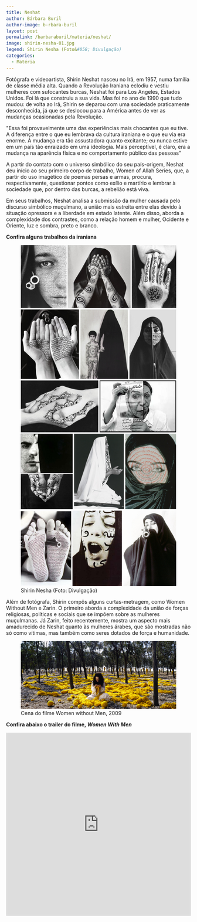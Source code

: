 ```yaml
---
title: Neshat
author: Bárbara Buril
author-image: b-rbara-buril
layout: post
permalink: /barbaraburil/materia/neshat/
image: shirin-nesha-01.jpg
legend: Shirin Nesha (Foto&#058; Divulgação)
categories:
  - Matéria
---
```

Fotógrafa e videoartista, Shirin Neshat nasceu no Irã, em 1957, numa família de classe média alta. Quando a Revolução Iraniana eclodiu e vestiu mulheres com sufocantes burcas, Neshat foi para Los Angeles, Estados Unidos. Foi lá que construiu a sua vida. Mas foi no ano de 1990 que tudo mudou: de volta ao Irã, Shirin se deparou com uma sociedade praticamente desconhecida, já que se deslocou para a América antes de ver as mudanças ocasionadas pela Revolução.

"Essa foi provavelmente uma das experiências mais chocantes que eu tive. A diferença entre o que eu lembrava da cultura iraniana e o que eu via era enorme. A mudança era tão assustadora quanto excitante; eu nunca estive em um país tão enraizado em uma ideologia. Mais perceptível, é claro, era a mudança na aparência física e no comportamento público das pessoas"

A partir do contato com o universo simbólico do seu país-origem, Neshat deu início ao seu primeiro corpo de trabalho, Women of Allah Series, que, a partir do uso imagético de poemas persas e armas, procura, respectivamente, questionar pontos como exílio e martírio e lembrar à sociedade que, por dentro das burcas, a rebelião está viva.

Em seus trabalhos, Neshat analisa a submissão da mulher causada pelo discurso simbólico muçulmano, a união mais estreita entre elas devido à situação opressora e a liberdade em estado latente. Além disso, aborda a complexidade dos contrastes, como a relação homem e mulher, Ocidente e Oriente, luz e sombra, preto e branco.

**Confira alguns trabalhos da iraniana**  
<figure><img src="https://raw.githubusercontent.com/revistazena/img/master/shirin-nesha-02.jpg" alt="Shirin Nesha (Foto: Divulgação)" title="Shirin Nesha (Foto: Divulgação)" /><figcaption class="legenda">Shirin Nesha (Foto: Divulgação)</figcaption></figure>

Além de fotógrafa, Shirin compôs alguns curtas-metragem, como Women Without Men e Zarin. O primeiro aborda a complexidade da união de forças religiosas, políticas e sociais que se impõem sobre as mulheres muçulmanas. Já Zarin, feito recentemente, mostra um aspecto mais amadurecido de Neshat quanto às mulheres árabes, que são mostradas não só como vítimas, mas também como seres dotados de força e humanidade.

<figure><img src="https://raw.githubusercontent.com/revistazena/img/master/shirin-nesha-03-painting-without-men.jpg" alt="Cena do filme Women without Men, 2009" title="Cena do filme Women without Men, 2009" /><figcaption class="legenda">Cena do filme Women without Men, 2009</figcaption></figure>

**Confira abaixo o trailer do filme, *Women With Men***

<iframe width="100%" height="500px" src="https://www.youtube.com/embed/BjT2IeYSxY4" frameborder="0" allowfullscreen></iframe>